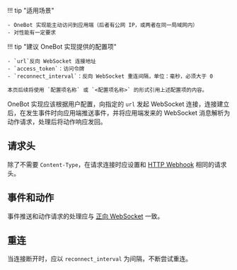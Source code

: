 !!! tip "适用场景"

    - OneBot 实现能主动访问到应用端（后者有公网 IP，或两者在同一局域网内）
    - 对性能有一定要求

!!! tip "建议 OneBot 实现提供的配置项"

    - `url`反向 WebSocket 连接地址
    - `access_token`：访问令牌
    - `reconnect_interval`：反向 WebSocket 重连间隔，单位：毫秒，必须大于 0

    本页后续将使用 `配置项名称` 或 `<配置项名称>` 的形式引用上述配置项的内容。

OneBot 实现应该根据用户配置，向指定的 `url` 发起 WebSocket 连接，连接建立后，在发生事件时向应用端推送事件，并将应用端发来的 WebSocket 消息解析为动作请求，处理后将动作响应发回。

## 请求头

除了不需要 `Content-Type`，在请求连接时应设置和 [HTTP Webhook](http-webhook.md) 相同的请求头。

## 事件和动作

事件推送和动作请求的处理应与 [正向 WebSocket](websocket.md) 一致。

## 重连

当连接断开时，应以 `reconnect_interval` 为间隔，不断尝试重连。
